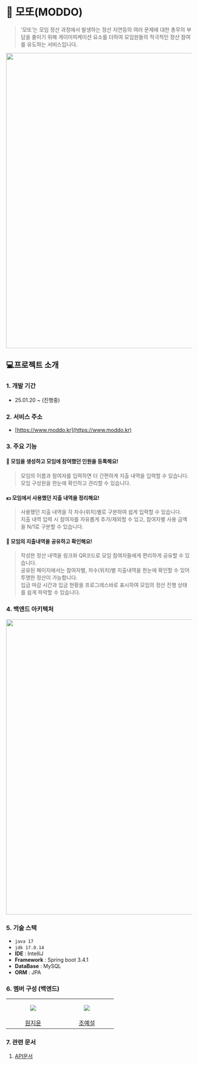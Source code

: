 # 🐹 모또(MODDO)
> ‘모또’는 모임 정산 과정에서 발생하는 정산 지연등의 여러 문제에 대한 총무의 부담을 줄이기 위해 게이미피케이션 요소를 더하여 모임원들의 적극적인 정산 참여를 유도하는 서비스입니다.
<p align="center">
<img src = "https://github.com/user-attachments/assets/728025d3-cd5e-4e29-88d3-3e7ef19dab94" width="800px"/>
</p>

## 💻프로젝트 소개
### 1. 개발 기간
* 25.01.20 ~ (진행중)
### 2. 서비스 주소
* [https://www.moddo.kr](https://www.moddo.kr)
### 3. 주요 기능
#### 👥 모임을 생성하고 모임에 참여했던 인원을 등록해요!
> 모임의 이름과 참여자를 입력하면 더 간편하게 지출 내역을 입력할 수 있습니다.  
모임 구성원을 한눈에 확인하고 관리할 수 있습니다.
#### 💵 모임에서 사용했던 지출 내역을 정리해요!
> 사용했던 지출 내역을 각 차수(위치)별로 구분하여 쉽게 입력할 수 있습니다.   
지출 내역 입력 시 참여자를 자유롭게 추가/제외할 수 있고, 참여자별 사용 금액을 N/1로 구분할 수 있습니다.
#### 🔗 모임의 지출내역을 공유하고 확인해요!
> 작성한 정산 내역을 링크와 QR코드로 모임 참여자들에게 편리하게 공유할 수 있습니다.  
공유된 페이지에서는 참여자별, 차수(위치)별 지출내역을 한눈에 확인할 수 있어 투명한 정산이 가능합니다.  
입금 마감 시간과 입금 현황을 프로그레스바로 표시하여 모임의 정산 진행 상태를 쉽게 파악할 수 있습니다.

### 4. 백엔드 아키텍처
<p align="center">
<img src = "https://github.com/user-attachments/assets/89003b20-44ad-4167-bb17-aacf930ad3f5" width="800px"/>
</p>

### 5. 기술 스택
* `java 17`
* `jdk 17.0.14`
* **IDE** : IntelliJ
* **Framework** : Spring boot 3.4.1
* **DataBase** : MySQL
* **ORM** : JPA

### 6. 멤버 구성 (백엔드)
<table>
  <tr height="50px">
    <td align="center" width="130px">
      <img src="https://avatars.githubusercontent.com/u/78727847?v=4" />
    </td>
    <td align="center" width="130px">
      <img src="https://avatars.githubusercontent.com/u/122879868?v=4" />
    </td>
  </tr>  
  <tr>
    <td align="center">
      <a href="https://github.com/sudhdkso">원지윤</a>
    </td>
    <td align="center">
      <a href="https://github.com/choyeseol">조예설</a>
    </td>
  </tr>
</table>

### 7. 관련 문서
 1. [API문서](https://moddo.kro.kr/docs/index.html)
